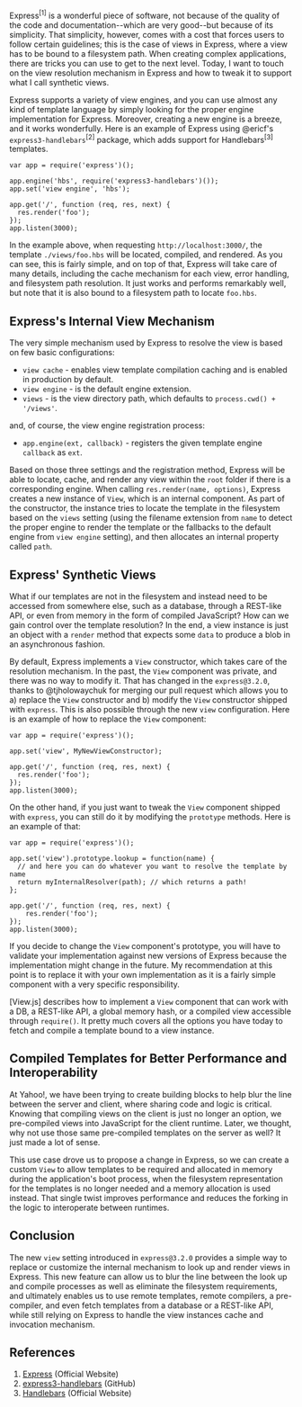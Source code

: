 Express<sup>[1]</sup> is a wonderful piece of software, not because of the quality of the code and documentation--which are very good--but because of its simplicity. That simplicity, however, comes with a cost that forces users to follow certain guidelines; this is the case of views in Express, where a view has to be bound to a filesystem path. When creating complex applications, there are tricks you can use to get to the next level. Today, I want to touch on the view resolution mechanism in Express and how to tweak it to support what I call synthetic views.

Express supports a variety of view engines, and you can use almost any kind of template language by simply looking for the proper engine implementation for Express. Moreover, creating a new engine is a breeze, and it works wonderfully. Here is an example of Express using @ericf's `express3-handlebars`<sup>[2]</sup> package, which adds support for Handlebars<sup>[3]</sup> templates.

```
var app = require('express')();

app.engine('hbs', require('express3-handlebars')());
app.set('view engine', 'hbs');

app.get('/', function (req, res, next) {
  res.render('foo');
});
app.listen(3000);
```

In the example above, when requesting `http://localhost:3000/`, the template `./views/foo.hbs` will be located, compiled, and rendered. As you can see, this is fairly simple, and on top of that, Express will take care of many details, including the cache mechanism for each view, error handling, and filesystem path resolution. It just works and performs remarkably well, but note that it is also bound to a filesystem path to locate `foo.hbs`.

## Express's Internal View Mechanism

The very simple mechanism used by Express to resolve the view is based on few basic configurations:

 * `view cache` - enables view template compilation caching and is enabled in production by default.
 * `view engine` - is the default engine extension.
 * `views` - is the view directory path, which defaults to `process.cwd() + '/views'`.

and, of course, the view engine registration process: 

 * `app.engine(ext, callback)` - registers the given template engine `callback` as `ext`.

Based on those three settings and the registration method, Express will be able to locate, cache, and render any view within the `root` folder if there is a corresponding engine. When calling `res.render(name, options)`, Express creates a new instance of `View`, which is an internal component. As part of the constructor, the instance tries to locate the template in the filesystem based on the `views` setting (using the filename extension from `name` to detect the proper engine to render the template or the fallbacks to the default engine from `view engine` setting), and then allocates an internal property called `path`.

## Express' Synthetic Views

What if our templates are not in the filesystem and instead need to be accessed from somewhere else, such as a database, through a REST-like API, or even from memory in the form of compiled JavaScript? How can we gain control over the template resolution? In the end, a view instance is just an object with a `render` method that expects some `data` to produce a blob in an asynchronous fashion.

By default, Express implements a `View` constructor, which takes care of the resolution mechanism. In the past, the `View` component was private, and there was no way to modify it. That has changed in the `express@3.2.0`, thanks to @tjholowaychuk for merging our pull request which allows you to a) replace the `View` constructor and b) modify the `View` constructor shipped with `express`. This is also possible through the new `view` configuration. Here is an example of how to replace the `View` component:

```
var app = require('express')();

app.set('view', MyNewViewConstructor);

app.get('/', function (req, res, next) {
  res.render('foo');
});
app.listen(3000);
```

On the other hand, if you just want to tweak the `View` component shipped with `express`, you can still do it by modifying the `prototype` methods. Here is an example of that:

```
var app = require('express')();

app.set('view').prototype.lookup = function(name) {
  // and here you can do whatever you want to resolve the template by name
  return myInternalResolver(path); // which returns a path!
};

app.get('/', function (req, res, next) {
    res.render('foo');
});
app.listen(3000);
```

If you decide to change the `View` component's prototype, you will have to validate your implementation against new versions of Express because the implementation might change in the future. My recommendation at this point is to replace it with your own implementation as it is a fairly simple component with a very specific responsibility.

[View.js] describes how to implement a `View` component that can work with a DB, a REST-like API, a global memory hash, or a compiled view accessible through `require()`. It pretty much covers all the options you have today to fetch and compile a template bound to a view instance.

## Compiled Templates for Better Performance and Interoperability

At Yahoo!, we have been trying to create building blocks to help blur the line between the server and client, where sharing code and logic is critical. Knowing that compiling views on the client is just no longer an option, we pre-compiled views into JavaScript for the client runtime. Later, we thought, why not use those same pre-compiled templates on the server as well? It just made a lot of sense.

This use case drove us to propose a change in Express, so we can create a custom `View` to allow templates to be required and allocated in memory during the application's boot process, when the filesystem representation for the templates is no longer needed and a memory allocation is used instead. That single twist improves performance and reduces the forking in the logic to interoperate between runtimes.

## Conclusion

The new `view` setting introduced in `express@3.2.0` provides a simple way to replace or customize the internal mechanism to look up and render views in Express. This new feature can allow us to blur the line between the look up and compile processes as well as eliminate the filesystem requirements, and ultimately enables us to use remote templates, remote compilers, a pre-compiler, and even fetch templates from a database or a REST-like API, while still relying on Express to handle the view instances cache and invocation mechanism.

## References

 1. [Express](http://expressjs.com) (Official Website)
 2. [express3-handlebars](http://github.com/ericf/express3-handlebars) (GitHub)
 3. [Handlebars](http://handlebarsjs.com/) (Official Website)